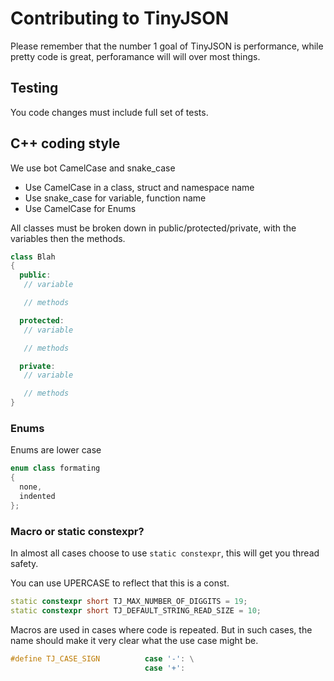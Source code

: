 # Contributing to TinyJSON

Please remember that the number 1 goal of TinyJSON is performance, while pretty code is great, perforamance will will over most things.

## Testing

You code changes must include full set of tests.

## C++ coding style

We use bot CamelCase and snake_case

- Use CamelCase in a class, struct and namespace name
- Use snake_case for variable, function name 
- Use CamelCase for Enums

All classes must be broken down in public/protected/private, with the variables then the methods.

```cpp
class Blah
{
  public:
   // variable 

   // methods

  protected:
   // variable 

   // methods

  private:
   // variable 

   // methods
}
```

### Enums

Enums are lower case

```cpp
enum class formating
{
  none,
  indented
};
```

### Macro or static constexpr?

In almost all cases choose to use `static constexpr`, this will get you thread safety.

You can use UPERCASE to reflect that this is a const.

```cpp
static constexpr short TJ_MAX_NUMBER_OF_DIGGITS = 19;
static constexpr short TJ_DEFAULT_STRING_READ_SIZE = 10;
```

Macros are used in cases where code is repeated.
But in such cases, the name should make it very clear what the use case might be.

```cpp
#define TJ_CASE_SIGN          case '-': \
                              case '+': 
```

